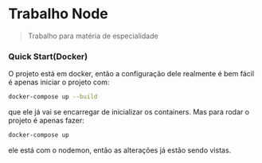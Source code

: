 # Trabalho Node

> Trabalho para matéria de especialidade


### Quick Start(Docker)

O projeto está em docker, então a configuração dele realmente é bem fácil é apenas iniciar o projeto com: 

```bash
docker-compose up --build
```

que ele já vai se encarregar de inicializar os containers. Mas para rodar o projeto é apenas fazer:

```bash
docker-compose up
```

ele está com o nodemon, então as alterações já estão sendo vistas.
